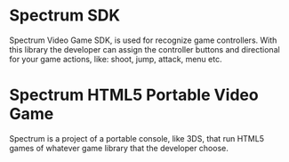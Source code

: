 # Spectrum SDK
Spectrum Video Game SDK, is used for recognize game controllers. With this library the developer can assign the controller buttons and directional for your game actions, like: shoot, jump, attack, menu etc.

# Spectrum HTML5 Portable Video Game
Spectrum is a project of a portable console, like 3DS, that run HTML5 games of whatever game library that the developer choose.

